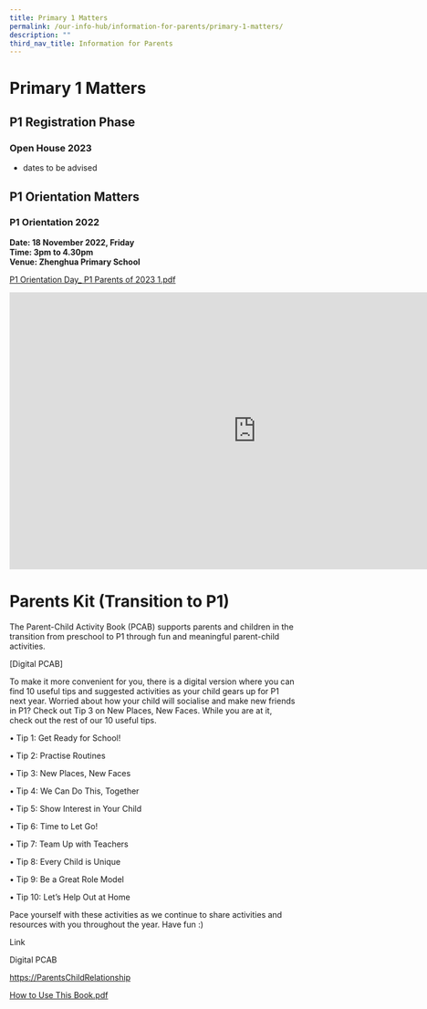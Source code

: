 ```yaml
---
title: Primary 1 Matters
permalink: /our-info-hub/information-for-parents/primary-1-matters/
description: ""
third_nav_title: Information for Parents
---
```

# Primary 1 Matters

## P1 Registration Phase


### Open House 2023

*   dates to be advised

## P1 Orientation Matters

### P1 Orientation 2022

**Date: 18 November 2022, Friday**<br>
**Time: 3pm to 4.30pm** <br>
**Venue: Zhenghua Primary School**<br>

[P1 Orientation Day\_ P1 Parents of 2023 1.pdf](/files/Our%20Info%20Hub/P1%20Orientation%20Day_%20P1%20Parents%20of%202023%201.pdf)

<iframe width="864" height="486" src="https://www.youtube.com/embed/DtwmZqbWaVE" title="Class of 2023 P1 orientation" frameborder="0" allow="accelerometer; autoplay; clipboard-write; encrypted-media; gyroscope; picture-in-picture" allowfullscreen></iframe>

Parents Kit (Transition to P1)
==============================

The Parent-Child Activity Book (PCAB) supports parents and children in the transition from preschool to P1 through fun and meaningful parent-child activities. 

  

\[Digital PCAB\]

To make it more convenient for you, there is a digital version where you can find 10 useful tips and suggested activities as your child gears up for P1 next year. Worried about how your child will socialise and make new friends in P1? Check out Tip 3 on New Places, New Faces. While you are at it, check out the rest of our 10 useful tips.

  

• Tip 1: Get Ready for School! 

• Tip 2: Practise Routines

• Tip 3: New Places, New Faces

• Tip 4: We Can Do This, Together 

• Tip 5: Show Interest in Your Child 

• Tip 6: Time to Let Go! 

• Tip 7: Team Up with Teachers 

• Tip 8: Every Child is Unique

• Tip 9: Be a Great Role Model 

• Tip 10: Let’s Help Out at Home   

  

Pace yourself with these activities as we continue to share activities and resources with you throughout the year. Have fun :)

Link 

Digital PCAB

[https://ParentsChildRelationship](https://www.moe.gov.sg/parentkit?pt=Parent-Child%20Relationship)  

  

[How to Use This Book.pdf](/files/How%20to%20Use%20This%20Book.pdf)